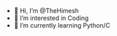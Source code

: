 - 👋 Hi, I’m @TheHimesh
- 👀 I’m interested in Coding
- 🌱 I’m currently learning Python/C
  
  

<!---
TheHimesh/TheHimesh is a ✨ special ✨ repository because its `README.md` (this file) appears on your GitHub profile.
You can click the Preview link to take a look at your changes.
--->
